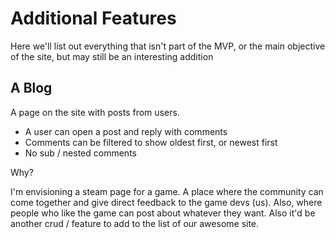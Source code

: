 # Additional Features

Here we'll list out everything that isn't part of the MVP, or the main objective of the site, but may still be an interesting addition

## A Blog

A page on the site with posts from users.
- A user can open a post and reply with comments
- Comments can be filtered to show oldest first, or newest first
- No sub / nested comments

Why?

I'm envisioning a steam page for a game. A place where the community can come together and give direct feedback to the game devs (us). Also, where people who like the game can post about whatever they want.
Also it'd be another crud / feature to add to the list of our awesome site.